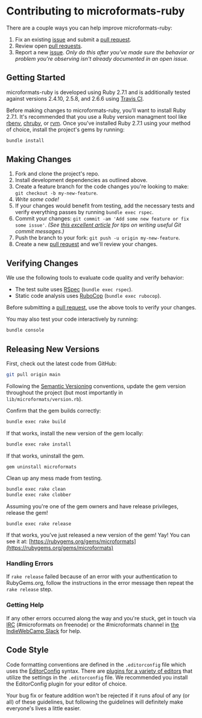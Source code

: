 # Contributing to microformats-ruby

There are a couple ways you can help improve microformats-ruby:

1. Fix an existing [issue][issues] and submit a [pull request][pulls].
1. Review open [pull requests][pulls].
1. Report a new [issue][issues]. _Only do this after you've made sure the behavior or problem you're observing isn't already documented in an open issue._

## Getting Started

microformats-ruby is developed using Ruby 2.7.1 and is additionally tested against versions 2.4.10, 2.5.8, and 2.6.6 using [Travis CI](https://travis-ci.org/microformats/microformats-ruby).

Before making changes to microformats-ruby, you'll want to install Ruby 2.7.1. It's recommended that you use a Ruby version managment tool like [rbenv](https://github.com/rbenv/rbenv), [chruby](https://github.com/postmodern/chruby), or [rvm](https://github.com/rvm/rvm). Once you've installed Ruby 2.7.1 using your method of choice, install the project's gems by running:

```sh
bundle install
```

## Making Changes

1. Fork and clone the project's repo.
1. Install development dependencies as outlined above.
1. Create a feature branch for the code changes you're looking to make: `git checkout -b my-new-feature`.
1. _Write some code!_
1. If your changes would benefit from testing, add the necessary tests and verify everything passes by running `bundle exec rspec`.
1. Commit your changes: `git commit -am 'Add some new feature or fix some issue'`. _(See [this excellent article](https://chris.beams.io/posts/git-commit/) for tips on writing useful Git commit messages.)_
1. Push the branch to your fork: `git push -u origin my-new-feature`.
1. Create a new [pull request][pulls] and we'll review your changes.

## Verifying Changes

We use the following tools to evaluate code quality and verify behavior:

- The test suite uses [RSpec](http://rspec.info) (`bundle exec rspec`).
- Static code analysis uses [RuboCop](https://github.com/bbatsov/rubocop) (`bundle exec rubocop`).

Before submitting a [pull request][pulls], use the above tools to verify your changes.

You may also test your code interactively by running:

```sh
bundle console
```

## Releasing New Versions

First, check out the latest code from GitHub:

```sh
git pull origin main
```

Following the [Semantic Versioning](https://semver.org) conventions, update the gem version throughout the project (but most importantly in `lib/microformats/version.rb`).

Confirm that the gem builds correctly:

```sh
bundle exec rake build
```

If that works, install the new version of the gem locally:

```sh
bundle exec rake install
```

If that works, uninstall the gem.

```sh
gem uninstall microformats
```

Clean up any mess made from testing.

```sh
bundle exec rake clean
bundle exec rake clobber
```

Assuming you're one of the gem owners and have release privileges, release the gem!

```
bundle exec rake release
```

If that works, you’ve just released a new version of the gem! Yay! You can see it at: [https://rubygems.org/gems/microformats](https://rubygems.org/gems/microformats)

### Handling Errors

If `rake release` failed because of an error with your authentication to RubyGems.org, follow the instructions in the error message then repeat the `rake release` step.

### Getting Help

If any other errors occurred along the way and you're stuck, get in touch via [IRC](http://microformats.org/wiki/irc) (#microformats on freenode) or the #microformats channel in [the IndieWebCamp Slack](https://indieweb.org/Slack) for help.

## Code Style

Code formatting conventions are defined in the `.editorconfig` file which uses the [EditorConfig](http://editorconfig.org) syntax. There are [plugins for a variety of editors](http://editorconfig.org/#download) that utilize the settings in the `.editorconfig` file. We recommended you install the EditorConfig plugin for your editor of choice.

Your bug fix or feature addition won't be rejected if it runs afoul of any (or all) of these guidelines, but following the guidelines will definitely make everyone's lives a little easier.

[issues]: https://github.com/microformats/microformats-ruby/issues
[pulls]: https://github.com/microformats/microformats-ruby/pulls
